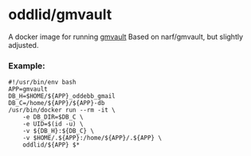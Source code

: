 # oddlid/gmvault

A docker image for running [gmvault](http://gmvault.org/)
Based on narf/gmvault, but slightly adjusted.

### Example:

```
#!/usr/bin/env bash
APP=gmvault
DB_H=$HOME/${APP}_oddebb_gmail
DB_C=/home/${APP}/${APP}-db
/usr/bin/docker run --rm -it \
	-e DB_DIR=$DB_C \
	-e UID=$(id -u) \
	-v ${DB_H}:${DB_C} \
	-v $HOME/.${APP}:/home/${APP}/.${APP} \
	oddlid/${APP} $*
```

